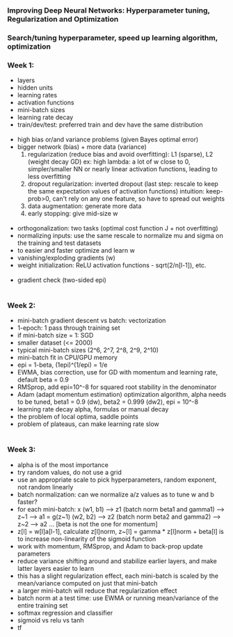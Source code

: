 ### Improving Deep Neural Networks: Hyperparameter tuning, Regularization and Optimization
### Search/tuning hyperparameter, speed up learning algorithm, optimization
### Week 1:
  * layers
  * hidden units
  * learning rates
  * activation functions
  * mini-batch sizes
  * learning rate decay
  * train/dev/test: preferred train and dev have the same distribution
<br/><br/>
  * high bias or/and variance problems (given Bayes optimal error)
  * bigger network (bias) + more data (variance)
    1. regularization (reduce bias and avoid overfitting): L1 (sparse), L2 (weight decay GD)
    ex: high lambda: a lot of w close to 0, simpler/smaller NN or nearly linear activation functions, 
      leading to less overfitting 
    2. dropout regularization: inverted dropout (last step: rescale to keep the same expectation values of activation functions)
    intuition: keep-prob>0, can't rely on any one feature, so have to spread out weights
    3. data augmentation: generate more data
    4. early stopping: give mid-size w
<br/><br/>  
  * orthogonalization: two tasks (optimal cost function J + not overfitting)
  * normalizing inputs: use the same rescale to normalize mu and sigma on the training and test datasets
  * to easier and faster optimize and learn w
  * vanishing/exploding gradients (w)
  * weight initialization: ReLU activation functions - sqrt(2/n[l-1]), etc.
<br/><br/>
  * gradient check (two-sided epi)
<br/><br/>
### Week 2:
  * mini-batch gradient descent vs batch: vectorization
  * 1-epoch: 1 pass through training set
  * if mini-batch size = 1: SGD
  * smaller dataset (<= 2000)
  * typical mini-batch sizes (2^6, 2^7, 2^8, 2^9, 2^10)
  * mini-batch fit in CPU/GPU memory
  * epi = 1-beta, (1epi)^(1/epi) = 1/e
  * EWMA, bias correction, use for GD with momentum and learning rate, default beta = 0.9
  * RMSprop, add epi=10^-8 for squared root stability in the denominator
  * Adam (adapt momentum estimation) optimization algorithm, alpha needs to be tuned, beta1 = 0.9 (dw), beta2 = 0.999 (dw2), epi = 10^-8
  * learning rate decay alpha, formulas or manual decay
  * the problem of local optima, saddle points
  * problem of plateaus, can make learning rate slow
<br/><br/>
### Week 3:
  * alpha is of the most importance
  * try random values, do not use a grid
  * use an appropriate scale to pick hyperparameters, random exponent, not random linearly
  * batch normalization: can we normalize a/z values as to tune w and b faster?
  * for each mini-batch: x (w1, b1) --> z1 (batch norm beta1 and gamma1) --> z~1 --> a1 = g(z~1) (w2, b2) --> z2 (batch norm beta2 and gamma2) --> z~2 --> a2 ... [beta is not the one for momentum]
  * z[l] = w[l]a[l-1], calculate z[l]norm, z~[l] = gamma * z[l]norm + beta[l] is to increase non-linearity of the sigmoid function
  * work with momentum, RMSprop, and Adam to back-prop update parameters
  * reduce variance shifting around and stabilize earlier layers, and make latter layers easier to learn
  * this has a slight regularization effect, each mini-batch is scaled by the mean/variance computed on just that mini-batch
  * a larger mini-batch will reduce that regularization effect
  * batch norm at a test time: use EWMA or running mean/variance of the entire training set
  * softmax regression and classifier
  * sigmoid vs relu vs tanh
  * tf
  
  
  
